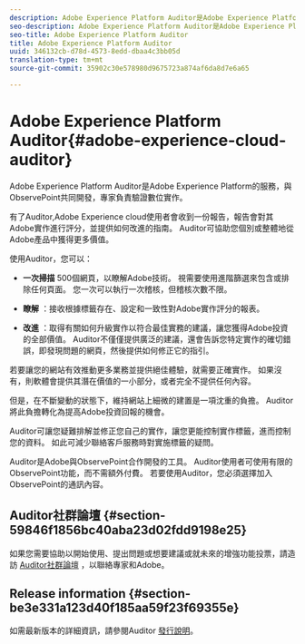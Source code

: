 ```yaml
---
description: Adobe Experience Platform Auditor是Adobe Experience Platform的服務，與ObservePoint共同開發，專家負責驗證數位實作。
seo-description: Adobe Experience Platform Auditor是Adobe Experience Platform的服務，與ObservePoint共同開發，專家負責驗證數位實作。
seo-title: Adobe Experience Platform Auditor
title: Adobe Experience Platform Auditor
uuid: 346132cb-d78d-4573-8edd-dbaa4c3bb05d
translation-type: tm+mt
source-git-commit: 35902c30e578980d9675723a874af6da8d7e6a65

---
```



# Adobe Experience Platform Auditor{#adobe-experience-cloud-auditor}

Adobe Experience Platform Auditor是Adobe Experience Platform的服務，與ObservePoint共同開發，專家負責驗證數位實作。

有了Auditor,Adobe Experience cloud使用者會收到一份報告，報告會對其Adobe實作進行評分，並提供如何改進的指南。 Auditor可協助您個別或整體地從Adobe產品中獲得更多價值。

使用Auditor，您可以：

* **一次掃描** 500個網頁，以瞭解Adobe技術。 視需要使用進階篩選來包含或排除任何頁面。 您一次可以執行一次稽核，但稽核次數不限。

* **瞭解** ：接收根據標籤存在、設定和一致性對Adobe實作評分的報表。

* **改進** ：取得有關如何升級實作以符合最佳實務的建議，讓您獲得Adobe投資的全部價值。 Auditor不僅僅提供廣泛的建議，還會告訴您特定實作的確切錯誤，即發現問題的網頁，然後提供如何修正它的指引。

若要讓您的網站有效推動更多業務並提供絕佳體驗，就需要正確實作。 如果沒有，則軟體會提供其潛在價值的一小部分，或者完全不提供任何內容。

但是，在不斷變動的狀態下，維持網站上細微的建置是一項沈重的負擔。 Auditor將此負擔轉化為提高Adobe投資回報的機會。

Auditor可讓您疑難排解並修正您自己的實作，讓您更能控制實作標籤，進而控制您的資料。 如此可減少聯絡客戶服務時對實施標籤的疑問。

Auditor是Adobe與ObservePoint合作開發的工具。 Auditor使用者可使用有限的ObservePoint功能，而不需額外付費。 若要使用Auditor，您必須選擇加入ObservePoint的通訊內容。

## Auditor社群論壇 {#section-59846f1856bc40aba23d02fdd9198e25}

如果您需要協助以開始使用、提出問題或想要建議或就未來的增強功能投票，請造訪 [Auditor社群論壇](https://forums.adobe.com/community/experience-cloud/platform/core-services/activation-service/auditor) ，以聯絡專家和Adobe。

## Release information {#section-be3e331a123d40f185aa59f23f69355e}

如需最新版本的詳細資訊，請參閱Auditor [發行說明](release-notes.md#topic-8fa9e41bc3a54240b1873cebe36b75b1)。
